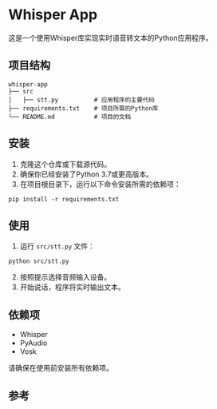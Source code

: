 # Whisper App

这是一个使用Whisper库实现实时语音转文本的Python应用程序。

## 项目结构

```
whisper-app
├── src
│   ├── stt.py          # 应用程序的主要代码
├── requirements.txt    # 项目所需的Python库
└── README.md           # 项目的文档
```

## 安装

1. 克隆这个仓库或下载源代码。
2. 确保你已经安装了Python 3.7或更高版本。
3. 在项目根目录下，运行以下命令安装所需的依赖项：

```
pip install -r requirements.txt
```

## 使用

1. 运行 `src/stt.py` 文件：
```
python src/stt.py
```
2. 按照提示选择音频输入设备。
3. 开始说话，程序将实时输出文本。

## 依赖项

- Whisper
- PyAudio
- Vosk

请确保在使用前安装所有依赖项。


## 参考
